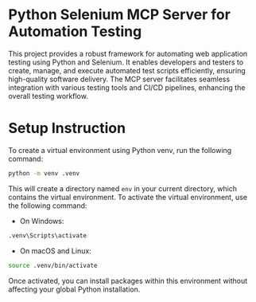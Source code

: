 # Python Selenium MCP Server for Automation Testing

This project provides a robust framework for automating web application testing using Python and Selenium. It enables developers and testers to create, manage, and execute automated test scripts efficiently, ensuring high-quality software delivery. The MCP server facilitates seamless integration with various testing tools and CI/CD pipelines, enhancing the overall testing workflow.


# Setup Instruction

To create a virtual environment using Python venv, run the following command:

```bash
python -m venv .venv
```

This will create a directory named `env` in your current directory, which contains the virtual environment. To activate the virtual environment, use the following command:

- On Windows:
```bash
.venv\Scripts\activate
```

- On macOS and Linux:
```bash
source .venv/bin/activate
```

Once activated, you can install packages within this environment without affecting your global Python installation.
